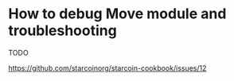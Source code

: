 # How to debug Move module and troubleshooting

TODO

https://github.com/starcoinorg/starcoin-cookbook/issues/12